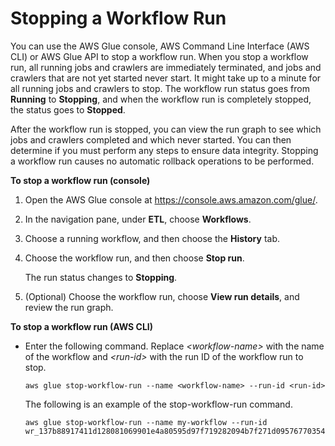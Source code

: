 # Stopping a Workflow Run<a name="workflow-stopping"></a>

You can use the AWS Glue console, AWS Command Line Interface \(AWS CLI\) or AWS Glue API to stop a workflow run\. When you stop a workflow run, all running jobs and crawlers are immediately terminated, and jobs and crawlers that are not yet started never start\. It might take up to a minute for all running jobs and crawlers to stop\. The workflow run status goes from **Running** to **Stopping**, and when the workflow run is completely stopped, the status goes to **Stopped**\.

After the workflow run is stopped, you can view the run graph to see which jobs and crawlers completed and which never started\. You can then determine if you must perform any steps to ensure data integrity\. Stopping a workflow run causes no automatic rollback operations to be performed\.

**To stop a workflow run \(console\)**

1. Open the AWS Glue console at [https://console\.aws\.amazon\.com/glue/](https://console.aws.amazon.com/glue/)\.

1. In the navigation pane, under **ETL**, choose **Workflows**\.

1. Choose a running workflow, and then choose the **History** tab\.

1. Choose the workflow run, and then choose **Stop run**\.

   The run status changes to **Stopping**\.

1. \(Optional\) Choose the workflow run, choose **View run details**, and review the run graph\.

**To stop a workflow run \(AWS CLI\)**
+ Enter the following command\. Replace *<workflow\-name>* with the name of the workflow and *<run\-id>* with the run ID of the workflow run to stop\.

  ```
  aws glue stop-workflow-run --name <workflow-name> --run-id <run-id>
  ```

  The following is an example of the stop\-workflow\-run command\.

  ```
  aws glue stop-workflow-run --name my-workflow --run-id wr_137b88917411d128081069901e4a80595d97f719282094b7f271d09576770354
  ```